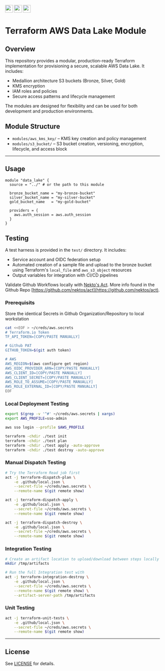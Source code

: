 <p float="left">
  <img id="b-0" src="https://img.shields.io/badge/terraform-%235835CC.svg?style=for-the-badge&logo=terraform&logoColor=white" height="25px"/>
  <img id="b-1" src="https://img.shields.io/badge/Amazon_AWS-FF9900?style=for-the-badge&logo=amazonaws&logoColor=white" height="25px"/>
  <img id="b-2" src="https://img.shields.io/github/actions/workflow/status/sim-parables/terraform-aws-blob-trigger/tf-integration-test.yml?style=flat&logo=github&label=CD%20(July%202025)" height="25px"/>
</p>


# Terraform AWS Data Lake Module

## Overview

This repository provides a modular, production-ready Terraform implementation for provisioning a secure, scalable AWS Data Lake. It includes:
- Medallion architecture S3 buckets (Bronze, Silver, Gold)
- KMS encryption
- IAM roles and policies
- Secure access patterns and lifecycle management

The modules are designed for flexibility and can be used for both development and production environments.

## Module Structure

- `modules/aws_kms_key/` – KMS key creation and policy management
- `modules/s3_bucket/` – S3 bucket creation, versioning, encryption, lifecycle, and access block

---

## Usage

```hcl
module "data_lake" {
  source = "../" # or the path to this module

  bronze_bucket_name = "my-bronze-bucket"
  silver_bucket_name = "my-silver-bucket"
  gold_bucket_name   = "my-gold-bucket"

  providers = {
    aws.auth_session = aws.auth_session
  }
}
```

## Testing

A test harness is provided in the `test/` directory. It includes:
- Service account and OIDC federation setup
- Automated creation of a sample file and upload to the bronze bucket using Terraform's `local_file` and `aws_s3_object` resources
- Output variables for integration with CI/CD pipelines

Validate Github Workflows locally with [Nekto's Act](https://nektosact.com/introduction.html). More info found in the Github Repo [https://github.com/nektos/act](https://github.com/nektos/act).

### Prerequisits

Store the identical Secrets in Github Organization/Repository to local workstation

```bash
cat <<EOF > ~/creds/aws.secrets
# Terraform.io Token
TF_API_TOKEN=[COPY/PASTE MANUALLY]

# Github PAT
GITHUB_TOKEN=$(git auth token)

# AWS
AWS_REGION=$(aws configure get region)
AWS_OIDC_PROVIDER_ARN=[COPY/PASTE MANUALLY]
AWS_CLIENT_ID=[COPY/PASTE MANUALLY]
AWS_CLIENT_SECRET=[COPY/PASTE MANUALLY]
AWS_ROLE_TO_ASSUME=[COPY/PASTE MANUALLY]
AWS_ROLE_EXTERNAL_ID=[COPY/PASTE MANUALLY]
EOF
```

### Local Deployment Testing

```bash
export $(grep -v '^#' ~/creds/aws.secrets | xargs)
export AWS_PROFILE=sso-admin

aws sso login --profile $AWS_PROFILE

terraform -chdir ./test init
terraform -chdir ./test plan
terraform -chdir ./test apply -auto-approve
terraform -chdir ./test destroy -auto-approve
```

### Manual Dispatch Testing

```bash
# Try the Terraform Read job first
act -j terraform-dispatch-plan \
    -e .github/local.json \
    --secret-file ~/creds/aws.secrets \
    --remote-name $(git remote show)

act -j terraform-dispatch-apply \
    -e .github/local.json \
    --secret-file ~/creds/aws.secrets \
    --remote-name $(git remote show)

act -j terraform-dispatch-destroy \
    -e .github/local.json \
    --secret-file ~/creds/aws.secrets \
    --remote-name $(git remote show)
```

### Integration Testing

```bash
# Create an artifact location to upload/download between steps locally
mkdir /tmp/artifacts

# Run the full Integration test with
act -j terraform-integration-destroy \
    -e .github/local.json \
    --secret-file ~/creds/aws.secrets \
    --remote-name $(git remote show) \
    --artifact-server-path /tmp/artifacts
```

### Unit Testing

```bash
act -j terraform-unit-tests \
    -e .github/local.json \
    --secret-file ~/creds/aws.secrets \
    --remote-name $(git remote show)
```

---

## License

See [LICENSE](./LICENSE) for details.

